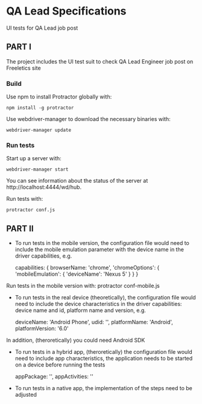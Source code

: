 # QA Lead Specifications
UI tests for QA Lead job post

## PART I
The project includes the UI test suit to check QA Lead Engineer job post on Freeletics site

### Build

Use npm to install Protractor globally with:

	npm install -g protractor

Use webdriver-manager to download the necessary binaries with:

	webdriver-manager update

### Run tests

Start up a server with:

	webdriver-manager start

You can see information about the status of the server at http://localhost:4444/wd/hub.

Run tests with:

	protractor conf.js

## PART II

* To run tests in the mobile version, the configuration file would need to include the mobile emulation parameter with the device name in the driver capabilities, e.g.

	capabilities: {
	  browserName: 'chrome',
	  'chromeOptions': {
	    'mobileEmulation': {
	      'deviceName': 'Nexus 5'
	    }
	  }
	}

Run tests in the mobile version with:
	protractor conf-mobile.js

* To run tests in the real device (theoretically), the configuration file would need to include the device characteristics in the driver capabilities: device name and id, platform name and version, e.g.

	deviceName: 'Android Phone',
	udid: '<deviceId>', 
	platformName: 'Android',
	platformVersion: '6.0'

In addition, (theroretically) you could need Android SDK

* To run tests in a hybrid app, (theroretically) the configuration file would need to include app characteristics, the application needs to be started on a device before running the tests

	appPackage: '<appPackage>',
	appActivities: '<appActivities>'

* To run tests in a native app, the implementation of the steps need to be adjusted
